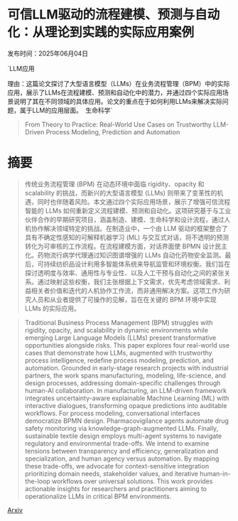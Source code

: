 # 可信LLM驱动的流程建模、预测与自动化：从理论到实践的实际应用案例

发布时间：2025年06月04日

`LLM应用

理由：这篇论文探讨了大型语言模型（LLMs）在业务流程管理（BPM）中的实际应用，展示了LLMs在流程建模、预测和自动化中的潜力，并通过四个实际应用场景说明了其在不同领域的具体应用。论文的重点在于如何利用LLMs来解决实际问题，属于LLM的应用层面。` `生命科学`

> From Theory to Practice: Real-World Use Cases on Trustworthy LLM-Driven Process Modeling, Prediction and Automation

# 摘要

> 传统业务流程管理 (BPM) 在动态环境中面临 rigidity、opacity 和 scalability 的挑战，而新兴的大型语言模型 (LLMs) 则带来了变革性的机遇，同时也伴随着风险。本文通过四个实际应用场景，展示了增强可信流程智能的 LLMs 如何重新定义流程建模、预测和自动化。这项研究基于与工业伙伴合作的早期研究项目，涵盖制造、建模、生命科学和设计流程，通过人机协作解决领域特定的挑战。在制造业中，一个由 LLM 驱动的框架整合了具有不确定性感知的可解释机器学习 (ML) 与交互式对话，将不透明的预测转化为可审核的工作流程。在流程建模方面，对话界面使 BPMN 设计民主化。药物流行病学代理通过知识图谱增强的 LLMs 自动化药物安全监测。最后，可持续纺织品设计利用多智能体系统来导航监管和环境权衡。我们旨在探讨透明度与效率、通用性与专业性、以及人工干预与自动化之间的紧张关系。通过映射这些权衡，我们主张根据上下文需求，优先考虑领域需求、利益相关者价值和迭代的人机协作工作流，而非通用解决方案。这项工作为研究人员和从业者提供了可操作的见解，旨在在关键的 BPM 环境中实现 LLMs 的实际应用。

> Traditional Business Process Management (BPM) struggles with rigidity, opacity, and scalability in dynamic environments while emerging Large Language Models (LLMs) present transformative opportunities alongside risks. This paper explores four real-world use cases that demonstrate how LLMs, augmented with trustworthy process intelligence, redefine process modeling, prediction, and automation. Grounded in early-stage research projects with industrial partners, the work spans manufacturing, modeling, life-science, and design processes, addressing domain-specific challenges through human-AI collaboration. In manufacturing, an LLM-driven framework integrates uncertainty-aware explainable Machine Learning (ML) with interactive dialogues, transforming opaque predictions into auditable workflows. For process modeling, conversational interfaces democratize BPMN design. Pharmacovigilance agents automate drug safety monitoring via knowledge-graph-augmented LLMs. Finally, sustainable textile design employs multi-agent systems to navigate regulatory and environmental trade-offs. We intend to examine tensions between transparency and efficiency, generalization and specialization, and human agency versus automation. By mapping these trade-offs, we advocate for context-sensitive integration prioritizing domain needs, stakeholder values, and iterative human-in-the-loop workflows over universal solutions. This work provides actionable insights for researchers and practitioners aiming to operationalize LLMs in critical BPM environments.

[Arxiv](https://arxiv.org/abs/2506.03801)